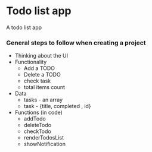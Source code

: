 # Todo list app
A todo list app


### General steps to follow when creating a project

- Thinking about the UI
- Functionality
	- Add a TODO
	- Delete a TODO
	- check task
	- total items count
- Data
	- tasks - an array
	- task - {title, completed , id}
- Functions (in code)
	- addTodo
	- deleteTodo
	- checkTodo
	- renderTodosList
	- showNotification